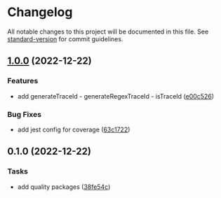# Changelog

All notable changes to this project will be documented in this file. See [standard-version](https://github.com/conventional-changelog/standard-version) for commit guidelines.

## [1.0.0](https://github.com/Dyrloz/follow-you-client/compare/v0.1.0...v1.0.0) (2022-12-22)

### Features

-   add generateTraceId - generateRegexTraceId - isTraceId ([e00c526](https://github.com/Dyrloz/follow-you-client/commit/e00c526745007d859115fcf0ad3b3825a58d1736))

### Bug Fixes

-   add jest config for coverage ([63c1722](https://github.com/Dyrloz/follow-you-client/commit/63c1722511ae98c77a2b4dbf1b2e310d9774ceb2))

## 0.1.0 (2022-12-22)

### Tasks

-   add quality packages ([38fe54c](https://github.com/Dyrloz/follow-you-client/commit/38fe54c90e52a28c00fe6ae67496b563916f0c56))
